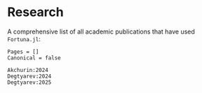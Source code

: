 # Research

A comprehensive list of all academic publications that have used `Fortuna.jl`:

```@bibliography
Pages = []
Canonical = false

Akchurin:2024
Degtyarev:2024
Degtyarev:2025
```